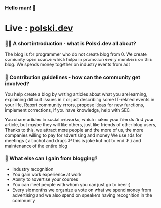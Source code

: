 ### Hello man! 👋

# Live : [polski.dev](https://www.polski.dev)

### 🙋‍♀️ A short introduction - what is Polski.dev all about?

The blog is for programmer who do not create blog from 0. We create comiunity open source which helps in promotion every members on this blog. We spends money together on industry events from ads

### 🌈 Contribution guidelines - how can the community get involved?

You help create a blog by writing articles about what you are learning, explaining difficult issues in it or just describing some IT-related events in your life, Report community errors, propose ideas for new functions, implement corrections, if you have knowledge, help with SEO.

You share articles in social networks, which makes your friends find your article, but maybe they will like others, just like friends of other blog users, Thanks to this, we attract more people and the more of us, the more companies willing to pay for advertising and money We use ads for meetings ( alcochol and drugs :P this is joke but not to end :P ) and maintenance of the entire blog

### 🍿 What else can I gain from blogging?

* Industry recognition
* You gain work experience at work
* Ability to advertise your courses
* You can meet people with whom you can just go to beer  :)
* Every six months we organize a vote on what we spend money from advertising and we also spend on speakers having recognition in the community
